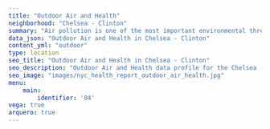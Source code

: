 ```yaml
---
title: "Outdoor Air and Health"
neighborhood: "Chelsea - Clinton"
summary: "Air pollution is one of the most important environmental threats to urban populations and while all people are exposed, pollutant emissions, levels of exposure, and population vulnerability vary across neighborhoods. Exposures to common air pollutants have been linked to respiratory and cardiovascular diseases, cancers, and premature deaths."
data_json: "Outdoor Air and Health in Chelsea - Clinton"
content_yml: "outdoor"
type: location
seo_title: "Outdoor Air and Health in Chelsea - Clinton"
seo_description: "Outdoor Air and Health data profile for the Chelsea - Clinton neighborhood of NYC."
seo_image: "images/nyc_health_report_outdoor_air_health.jpg"
menu:
    main:
        identifier: '04'
vega: true
arquero: true
---
```

